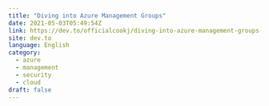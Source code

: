 ```yaml
---
title: "Diving into Azure Management Groups"
date: 2021-05-03T05:49:54Z
link: https://dev.to/officialcookj/diving-into-azure-management-groups-i4i?utm_medium=RSS&utm_source=news.12bit.vn
site: dev.to
language: English
category:
  - azure
  - management
  - security
  - cloud
draft: false
---
```

